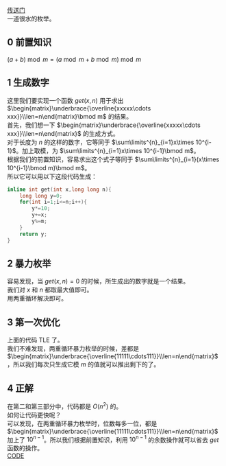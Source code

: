 [传送门](https://www.luogu.com.cn/problem/AT_arc149_a)               
一道很水的枚举。       
## 0 前置知识       
$(a+b)\bmod m=(a\bmod m+b\bmod m)\bmod m$           
## 1 生成数字     
这里我们要实现一个函数 $get(x,n)$ 用于求出 $\begin{matrix}\underbrace{\overline{xxxxx\cdots xxx}}\\len=n\end{matrix}\bmod m$ 的结果。        
首先，我们想一下 $\begin{matrix}\underbrace{\overline{xxxxx\cdots xxx}}\\len=n\end{matrix}$ 的生成方式。      
对于长度为 $n$ 的这样的数字，它等同于 $\sum\limits^{n}_{i=1}x\times 10^{i-1}$。加上取模，为 $\sum\limits^{n}_{i=1}x\times 10^{i-1}\bmod m$。          
根据我们的前置知识，容易求出这个式子等同于 $\sum\limits^{n}_{i=1}(x\times 10^{i-1}\bmod m)\bmod m$。         
所以它可以用以下这段代码生成：      
```cpp
inline int get(int x,long long n){
	long long y=0;
	for(int i=1;i<=n;i++){
		y*=10;
		y+=x;
		y%=m;
	}
	return y;
}
```
## 2 暴力枚举      
容易发现，当 $get(x,n)=0$ 的时候，所生成出的数字就是一个结果。       
我们对 $x$ 和 $n$ 都取最大值即可。          
用两重循环解决即可。     
    
## 3 第一次优化      
上面的代码 TLE 了。       
我们不难发现，两重循环暴力枚举的时候，差都是 $\begin{matrix}\underbrace{\overline{11111\cdots111}}\\len=n\end{matrix}$，所以我们每次只生成它模 $m$ 的值就可以推出剩下的了。         
    
## 4 正解        
在第二和第三部分中，代码都是 $O(n^2)$ 的。      
如何让代码更快呢？        
可以发现，在两重循环暴力枚举时，位数每多一位，都是 $\begin{matrix}\underbrace{\overline{11111\cdots111}}\\len=n\end{matrix}$ 加上了 $10^{n-1}$。所以我们根据前置知识，利用 $10^{n-1}$ 的余数操作就可以省去 $get$ 函数的操作。           
[CODE](https://www.luogu.com.cn/paste/ap8xo9t9)